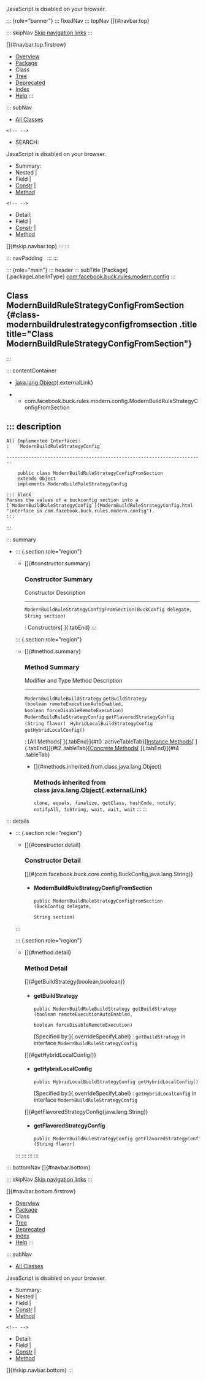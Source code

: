 <div>

JavaScript is disabled on your browser.

</div>

::: {role="banner"}
::: fixedNav
::: topNav
[]{#navbar.top}

::: skipNav
[Skip navigation links](#skip.navbar.top "Skip navigation links")
:::

[]{#navbar.top.firstrow}

-   [Overview](../../../../../../index.html)
-   [Package](package-summary.html)
-   Class
-   [Tree](package-tree.html)
-   [Deprecated](../../../../../../deprecated-list.html)
-   [Index](../../../../../../index-all.html)
-   [Help](../../../../../../help-doc.html)
:::

::: subNav
-   [All Classes](../../../../../../allclasses.html)

```{=html}
<!-- -->
```
-   SEARCH:

<div>

<div>

JavaScript is disabled on your browser.

</div>

</div>

<div>

-   Summary: 
-   Nested \| 
-   Field \| 
-   [Constr](#constructor.summary) \| 
-   [Method](#method.summary)

```{=html}
<!-- -->
```
-   Detail: 
-   Field \| 
-   [Constr](#constructor.detail) \| 
-   [Method](#method.detail)

</div>

[]{#skip.navbar.top}
:::
:::

::: navPadding
 
:::
:::

::: {role="main"}
::: header
::: subTitle
[Package]{.packageLabelInType} [com.facebook.buck.rules.modern.config](package-summary.html)
:::

## Class ModernBuildRuleStrategyConfigFromSection {#class-modernbuildrulestrategyconfigfromsection .title title="Class ModernBuildRuleStrategyConfigFromSection"}
:::

::: contentContainer
-   [java.lang.Object](http://docs.oracle.com/javase/7/docs/api/java/lang/Object.html?is-external=true "class or interface in java.lang"){.externalLink}

-   -   com.facebook.buck.rules.modern.config.ModernBuildRuleStrategyConfigFromSection

::: description
-   

    All Implemented Interfaces:
    :   `ModernBuildRuleStrategyConfig`

    ------------------------------------------------------------------------

        public class ModernBuildRuleStrategyConfigFromSection
        extends Object
        implements ModernBuildRuleStrategyConfig

    ::: block
    Parses the values of a buckconfig section into a
    [`ModernBuildRuleStrategyConfig`](ModernBuildRuleStrategyConfig.html "interface in com.facebook.buck.rules.modern.config").
    :::
:::

::: summary
-   ::: {.section role="region"}
    -   []{#constructor.summary}

        ### Constructor Summary

          Constructor                                                                                                               Description
          ------------------------------------------------------------------------------------------------------------------------- -------------
          `ModernBuildRuleStrategyConfigFromSection​(BuckConfig delegate,                                         String section)`    

          : Constructors[ ]{.tabEnd}
    :::

    ::: {.section role="region"}
    -   []{#method.summary}

        ### Method Summary

          Modifier and Type                  Method                                                                                                        Description
          ---------------------------------- ------------------------------------------------------------------------------------------------------------- -------------
          `ModernBuildRuleBuildStrategy`     `getBuildStrategy​(boolean remoteExecutionAutoEnabled,                 boolean forceDisableRemoteExecution)`    
          `ModernBuildRuleStrategyConfig`    `getFlavoredStrategyConfig​(String flavor)`                                                                     
          `HybridLocalBuildStrategyConfig`   `getHybridLocalConfig()`                                                                                       

          : [All Methods[ ]{.tabEnd}]{#t0 .activeTableTab}[[Instance
          Methods](javascript:show(2);)[ ]{.tabEnd}]{#t2
          .tableTab}[[Concrete
          Methods](javascript:show(8);)[ ]{.tabEnd}]{#t4 .tableTab}

        -   []{#methods.inherited.from.class.java.lang.Object}

            ### Methods inherited from class java.lang.[Object](http://docs.oracle.com/javase/7/docs/api/java/lang/Object.html?is-external=true "class or interface in java.lang"){.externalLink}

            `clone, equals, finalize, getClass, hashCode, notify, notifyAll, toString, wait, wait, wait`
    :::
:::

::: details
-   ::: {.section role="region"}
    -   []{#constructor.detail}

        ### Constructor Detail

        []{#<init>(com.facebook.buck.core.config.BuckConfig,java.lang.String)}

        -   #### ModernBuildRuleStrategyConfigFromSection

                public ModernBuildRuleStrategyConfigFromSection​(BuckConfig delegate,
                                                                String section)
    :::

    ::: {.section role="region"}
    -   []{#method.detail}

        ### Method Detail

        []{#getBuildStrategy(boolean,boolean)}

        -   #### getBuildStrategy

            ``` methodSignature
            public ModernBuildRuleBuildStrategy getBuildStrategy​(boolean remoteExecutionAutoEnabled,
                                                                 boolean forceDisableRemoteExecution)
            ```

            [Specified by:]{.overrideSpecifyLabel}
            :   `getBuildStrategy` in
                interface `ModernBuildRuleStrategyConfig`

        []{#getHybridLocalConfig()}

        -   #### getHybridLocalConfig

            ``` methodSignature
            public HybridLocalBuildStrategyConfig getHybridLocalConfig()
            ```

            [Specified by:]{.overrideSpecifyLabel}
            :   `getHybridLocalConfig` in
                interface `ModernBuildRuleStrategyConfig`

        []{#getFlavoredStrategyConfig(java.lang.String)}

        -   #### getFlavoredStrategyConfig

            ``` methodSignature
            public ModernBuildRuleStrategyConfig getFlavoredStrategyConfig​(String flavor)
            ```
    :::
:::
:::
:::

::: bottomNav
[]{#navbar.bottom}

::: skipNav
[Skip navigation links](#skip.navbar.bottom "Skip navigation links")
:::

[]{#navbar.bottom.firstrow}

-   [Overview](../../../../../../index.html)
-   [Package](package-summary.html)
-   Class
-   [Tree](package-tree.html)
-   [Deprecated](../../../../../../deprecated-list.html)
-   [Index](../../../../../../index-all.html)
-   [Help](../../../../../../help-doc.html)
:::

::: subNav
-   [All Classes](../../../../../../allclasses.html)

<div>

<div>

JavaScript is disabled on your browser.

</div>

</div>

<div>

-   Summary: 
-   Nested \| 
-   Field \| 
-   [Constr](#constructor.summary) \| 
-   [Method](#method.summary)

```{=html}
<!-- -->
```
-   Detail: 
-   Field \| 
-   [Constr](#constructor.detail) \| 
-   [Method](#method.detail)

</div>

[]{#skip.navbar.bottom}
:::
